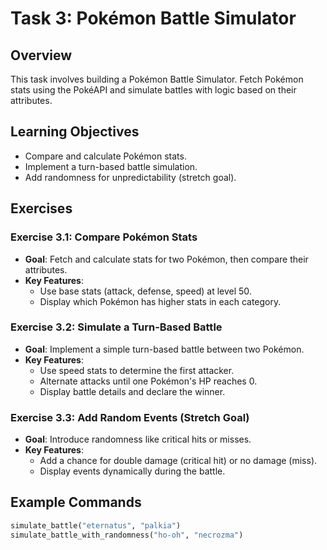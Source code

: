 

# Task 3: Pokémon Battle Simulator

## Overview
This task involves building a Pokémon Battle Simulator. Fetch Pokémon stats using the PokéAPI and simulate battles with logic based on their attributes.

## Learning Objectives
- Compare and calculate Pokémon stats.
- Implement a turn-based battle simulation.
- Add randomness for unpredictability (stretch goal).

## Exercises

### Exercise 3.1: Compare Pokémon Stats
- **Goal**: Fetch and calculate stats for two Pokémon, then compare their attributes.
- **Key Features**:
  - Use base stats (attack, defense, speed) at level 50.
  - Display which Pokémon has higher stats in each category.

### Exercise 3.2: Simulate a Turn-Based Battle
- **Goal**: Implement a simple turn-based battle between two Pokémon.
- **Key Features**:
  - Use speed stats to determine the first attacker.
  - Alternate attacks until one Pokémon's HP reaches 0.
  - Display battle details and declare the winner.

### Exercise 3.3: Add Random Events (Stretch Goal)
- **Goal**: Introduce randomness like critical hits or misses.
- **Key Features**:
  - Add a chance for double damage (critical hit) or no damage (miss).
  - Display events dynamically during the battle.

## Example Commands
```python
simulate_battle("eternatus", "palkia")
simulate_battle_with_randomness("ho-oh", "necrozma")
